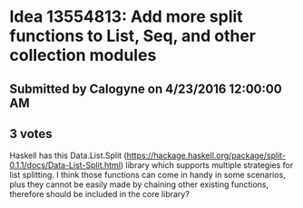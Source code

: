 # Idea 13554813: Add more split functions to List, Seq, and other collection modules #

## Submitted by Calogyne on 4/23/2016 12:00:00 AM

## 3 votes

Haskell has this Data.List.Split (https://hackage.haskell.org/package/split-0.1.1/docs/Data-List-Split.html) library which supports multiple strategies for list splitting. I think those functions can come in handy in some scenarios, plus they cannot be easily made by chaining other existing functions, therefore should be included in the core library?




